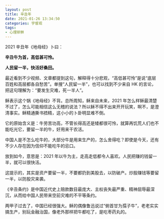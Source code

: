 ```yaml
---
layout: post
title: 辛丑年
date: 2021-01-26 13:34:50
categories: 宇督观
tags:
- 心理邪稣
---
```

2021 辛丑年《地母经》卜曰：

**辛丑牛为首，高低甚可怜。**

**人民留一半，快活好桑田。**

最近看到不少视频、文章都提到这句，解释得十分悲观，“高低甚可怜”是说“底层百姓和高层都各自愁苦”。单搜“人民留一半”，也可以找到不少来自 HK 的言论，把这句理解为：“要发生灾难，死一半人”。

稣表示这个锅《地母经》不背。总所周知，稣来自未来，2021 年怎么样稣最清楚不过了，怎么可能相信这么无稽的说法？所以稣不得不出来开开玩笑，啊不，是澄清事实。稣精通撕书捂精，这小小的卜卦明显难不倒。

它的原始含义是：牛劳苦功高，不管长得高还是矮都很可怜，就算再饥荒人们也不能吃光它，要留一半的牛，好用来干农活。

中国人是不怎么吃牛的，大部分牛是用来生产的，怎么舍得吃？即使是今天，还有不少人存在因为信仰不能吃牛的忌口。

放到如今，意思是：2021 年以牛为主，走高走低都令人喜欢。人民把赚的钱留一半，就可以很快活。

这提示的，其实是资产要留一半，不要都扔到美股去，以防破产。炒股赚钱等要留一半，以防股灾来袭。

《辛丑条约》是中国近代史上赔款数目最庞大、主权丧失最严重、精神屈辱最深沉，从而给中国人民带来空前灾难的不平等条约。

两甲子过去了，中国已经很强大。稣的偶像鲁迅说过“俯首甘为孺子牛”，老老实实搞生产，别玩金融治国，像老外那样把牛都吃了，是吃枣药丸的。
